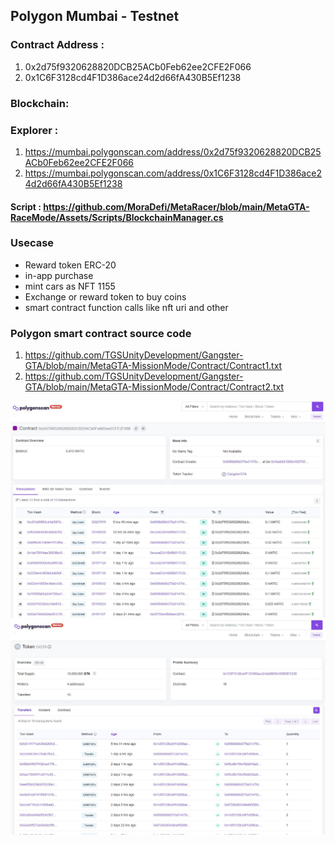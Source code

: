 
## Polygon Mumbai - Testnet

### Contract Address : 
1) 0x2d75f9320628820DCB25ACb0Feb62ee2CFE2F066
2) 0x1C6F3128cd4F1D386ace24d2d66fA430B5Ef1238

### Blockchain: 
### Explorer : 
1) https://mumbai.polygonscan.com/address/0x2d75f9320628820DCB25ACb0Feb62ee2CFE2F066
2) https://mumbai.polygonscan.com/address/0x1C6F3128cd4F1D386ace24d2d66fA430B5Ef1238

#### Script : https://github.com/MoraDefi/MetaRacer/blob/main/MetaGTA-RaceMode/Assets/Scripts/BlockchainManager.cs

### Usecase
* Reward token ERC-20
* in-app purchase
* mint cars as NFT 1155
* Exchange or reward token to buy coins
* smart contract function calls like nft uri and other


### Polygon smart contract source code
1) https://github.com/TGSUnityDevelopment/Gangster-GTA/blob/main/MetaGTA-MissionMode/Contract/Contract1.txt
2) https://github.com/TGSUnityDevelopment/Gangster-GTA/blob/main/MetaGTA-MissionMode/Contract/Contract2.txt

![Use](/Images/GangP1.jpg)
![Use](/Images/GangP2.jpg)
